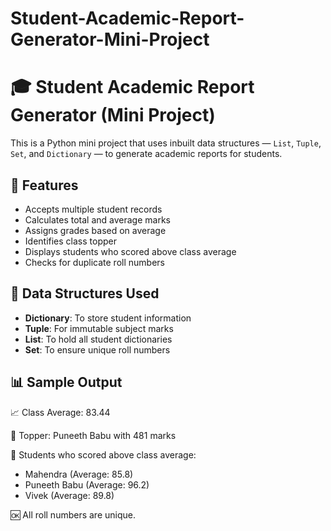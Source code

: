 # Student-Academic-Report-Generator-Mini-Project

# 🎓 Student Academic Report Generator (Mini Project)

This is a Python mini project that uses inbuilt data structures — `List`, `Tuple`, `Set`, and `Dictionary` — to generate academic reports for students.

## 🚀 Features
- Accepts multiple student records
- Calculates total and average marks
- Assigns grades based on average
- Identifies class topper
- Displays students who scored above class average
- Checks for duplicate roll numbers

## 🧰 Data Structures Used
- **Dictionary**: To store student information
- **Tuple**: For immutable subject marks
- **List**: To hold all student dictionaries
- **Set**: To ensure unique roll numbers

## 📊 Sample Output
📈 Class Average: 83.44

🏅 Topper: Puneeth Babu with 481 marks

🎯 Students who scored above class average:
- Mahendra (Average: 85.8)
- Puneeth Babu (Average: 96.2)
- Vivek (Average: 89.8)

🆗 All roll numbers are unique.
